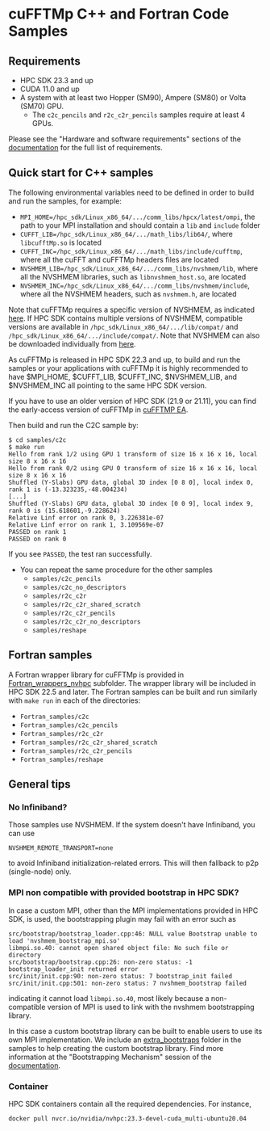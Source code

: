 # cuFFTMp C++ and Fortran Code Samples

## Requirements
- HPC SDK 23.3 and up
- CUDA 11.0 and up
- A system with at least two Hopper (SM90), Ampere (SM80) or Volta (SM70) GPU.
    - The `c2c_pencils` and `r2c_c2r_pencils` samples require at least 4 GPUs.

Please see the "Hardware and software requirements" sections of the [documentation](https://docs.nvidia.com/hpc-sdk/cufftmp/usage/requirements.html) for the full list of requirements.

## Quick start for C++ samples
The following environmental variables need to be defined in order to build and run the samples, for example:
 - `MPI_HOME=/hpc_sdk/Linux_x86_64/.../comm_libs/hpcx/latest/ompi`, the path to your MPI installation and should contain a `lib` and `include` folder
 - `CUFFT_LIB=/hpc_sdk/Linux_x86_64/.../math_libs/lib64/`, where `libcufftMp.so` is located
 - `CUFFT_INC=/hpc_sdk/Linux_x86_64/.../math_libs/include/cufftmp`, where all the cuFFT and cuFFTMp headers files are located
 - `NVSHMEM_LIB=/hpc_sdk/Linux_x86_64/.../comm_libs/nvshmem/lib`, where all the NVSHMEM libraries, such as `libnvshmem_host.so`, are located
 - `NVSHMEM_INC=/hpc_sdk/Linux_x86_64/.../comm_libs/nvshmem/include`, where all the NVSHMEM headers, such as `nvshmem.h`, are located

Note that cuFFTMp requires a specific version of NVSHMEM, as indicated [here](https://docs.nvidia.com/hpc-sdk/cufftmp/usage/nvshmem_and_cufftmp.html). If HPC SDK contains multiple versions of NVSHMEM, compatible versions are available in `/hpc_sdk/Linux_x86_64/.../lib/compat/` and `/hpc_sdk/Linux_x86_64/.../include/compat/`. Note that NVSHMEM can also be downloaded individually from [here](https://docs.nvidia.com/nvshmem/install-guide/index.html).

As cuFFTMp is released in HPC SDK 22.3 and up, to build and run the samples or your applications with cuFFTMp it is highly recommended to have $MPI_HOME, $CUFFT_LIB, $CUFFT_INC, $NVSHMEM_LIB, and $NVSHMEM_INC all pointing to the same HPC SDK version.

If you have to use an older version of HPC SDK (21.9 or 21.11), you can find the early-access version of cuFFTMp in [cuFFTMP EA](https://developer.nvidia.com/cudamathlibraryea). 

Then build and run the C2C sample by:
```
$ cd samples/c2c
$ make run
Hello from rank 1/2 using GPU 1 transform of size 16 x 16 x 16, local size 8 x 16 x 16
Hello from rank 0/2 using GPU 0 transform of size 16 x 16 x 16, local size 8 x 16 x 16
Shuffled (Y-Slabs) GPU data, global 3D index [0 8 0], local index 0, rank 1 is (-13.323235,-48.004234)
[...]
Shuffled (Y-Slabs) GPU data, global 3D index [0 0 9], local index 9, rank 0 is (15.618601,-9.228624)
Relative Linf error on rank 0, 3.226381e-07
Relative Linf error on rank 1, 3.109569e-07
PASSED on rank 1
PASSED on rank 0
```
If you see `PASSED`, the test ran successfully.

- You can repeat the same procedure for the other samples
  - `samples/c2c_pencils` 
  - `samples/c2c_no_descriptors`
  - `samples/r2c_c2r`
  - `samples/r2c_c2r_shared_scratch`
  - `samples/r2c_c2r_pencils`
  - `samples/r2c_c2r_no_descriptors`
  - `samples/reshape`

## Fortran samples
A Fortran wrapper library for cuFFTMp is provided in [Fortran_wrappers_nvhpc](Fortran_samples/Fortran_wrappers_nvhpc/) subfolder. The wrapper library will be included in HPC SDK 22.5 and later. 
The Fortran samples can be built and run similarly with `make run` in each of the directories:  
- `Fortran_samples/c2c`
- `Fortran_samples/c2c_pencils`
- `Fortran_samples/r2c_c2r`
- `Fortran_samples/r2c_c2r_shared_scratch`
- `Fortran_samples/r2c_c2r_pencils`
- `Fortran_samples/reshape`

## General tips

### No Infiniband?
Those samples use NVSHMEM. If the system doesn't have Infiniband, you can use
```
NVSHMEM_REMOTE_TRANSPORT=none
```
to avoid Infiniband initialization-related errors. This will then fallback to p2p (single-node) only.

### MPI non compatible with provided bootstrap in HPC SDK?
In case a custom MPI, other than the MPI implementations provided in HPC SDK, is used, the bootstrapping plugin may fail with an error such as
```
src/bootstrap/bootstrap_loader.cpp:46: NULL value Bootstrap unable to load 'nvshmem_bootstrap_mpi.so'
libmpi.so.40: cannot open shared object file: No such file or directory
src/bootstrap/bootstrap.cpp:26: non-zero status: -1 bootstrap_loader_init returned error
src/init/init.cpp:90: non-zero status: 7 bootstrap_init failed
src/init/init.cpp:501: non-zero status: 7 nvshmem_bootstrap failed
```
indicating it cannot load `libmpi.so.40`, most likely because a non-compatible version of MPI is used to link with the nvshmem bootstrapping library. 

In this case a custom bootstrap library can be built to enable users to use its own MPI implementation. We include an [extra_bootstraps](extra_bootstraps/) folder in the samples to help creating the custom bootstrap library. Find more information at the "Bootstrapping Mechanism" session of the [documentation](https://docs.nvidia.com/hpc-sdk/cufftmp).


### Container
HPC SDK containers contain all the required dependencies. For instance,
```
docker pull nvcr.io/nvidia/nvhpc:23.3-devel-cuda_multi-ubuntu20.04
```
